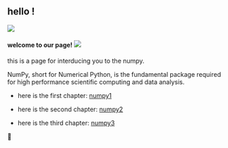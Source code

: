 ## hello !

<img src="https://img.icons8.com/office/48/000000/user-group-woman-woman.png">

#### welcome to our page! <img src="https://img.icons8.com/color/48/000000/smiling-face-with-heart.png">

this is a page for interducing you to the numpy.

NumPy, short for Numerical Python, is the fundamental package required for high performance scientific computing and data analysis.

* here is the first chapter:
[numpy1](https://github.com/jamhiri/numpy/blob/master/NumPy%201.ipynb)

* here is the second chapter:
[numpy2](https://github.com/jamhiri/numpy/blob/master/NumPy%202.ipynb)

* here is the third chapter:
[numpy3](https://github.com/jamhiri/numpy/blob/master/NumPy%203.ipynb)







🙏
